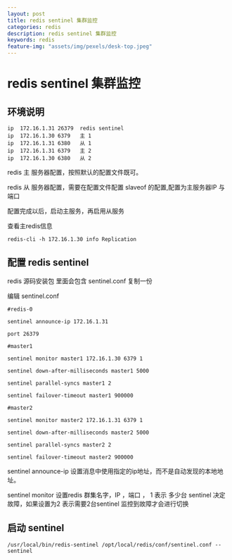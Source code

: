 ```yaml
---
layout: post
title: redis sentinel 集群监控
categories: redis
description: redis sentinel 集群监控
keywords: redis
feature-img: "assets/img/pexels/desk-top.jpeg"
---
```



# redis sentinel 集群监控

## 环境说明

```
ip  172.16.1.31 26379  redis sentinel
ip  172.16.1.30 6379   主 1 
ip  172.16.1.31 6380   从 1
ip  172.16.1.31 6379   主 2
ip  172.16.1.30 6380   从 2
```
 

redis 主 服务器配置，按照默认的配置文件既可。

redis 从 服务器配置，需要在配置文件配置 slaveof 的配置,配置为主服务器IP 与 端口

配置完成以后，启动主服务，再启用从服务


查看主redis信息

```
redis-cli -h 172.16.1.30 info Replication  
```
 

## 配置 redis sentinel


redis 源码安装包 里面会包含 sentinel.conf 复制一份


编辑 sentinel.conf

```
#redis-0

sentinel announce-ip 172.16.1.31

port 26379

#master1

sentinel monitor master1 172.16.1.30 6379 1

sentinel down-after-milliseconds master1 5000

sentinel parallel-syncs master1 2

sentinel failover-timeout master1 900000

#master2

sentinel monitor master2 172.16.1.31 6379 1

sentinel down-after-milliseconds master2 5000

sentinel parallel-syncs master2 2

sentinel failover-timeout master2 900000
```
 


sentinel announce-ip 设置消息中使用指定的ip地址，而不是自动发现的本地地址。


sentinel monitor   设置redis 群集名字，IP ，端口 ， 1 表示 多少台 sentinel 决定故障，如果设置为2 表示需要2台sentinel 监控到故障才会进行切换



## 启动 sentinel 

```
/usr/local/bin/redis-sentinel /opt/local/redis/conf/sentinel.conf --sentinel
```